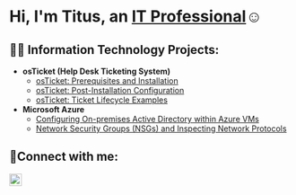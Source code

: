 <h1>Hi, I'm Titus, an <a href="http://linkedin.com/in/titus-banks-280652227">IT Professional</a>☺</h1>

<h2>👨‍💻 Information Technology Projects:</h2>

- <b>osTicket (Help Desk Ticketing System)</b>
  - [osTicket: Prerequisites and Installation](https://github.com/titusmadakorcc/osticket-prereqs)
  - [osTicket: Post-Installation Configuration](https://github.com/titusmadakorcc/post-install-config)
  - [osTicket: Ticket Lifecycle Examples](https://github.com/titusmadakorcc/ticket-lifecycle)
- <b>Microsoft Azure</b>
  - [Configuring On-premises Active Directory within Azure VMs](https://github.com/titusmadakorcc/configure-ad)
  - [Network Security Groups (NSGs) and Inspecting Network Protocols](https://github.com/titusmadakorcc/azure-network-protocols)

<h2>🤳Connect with me:</h2>

[<img align="left" alt="Titus | LinkedIn" width="22px" src="https://cdn.jsdelivr.net/npm/simple-icons@v3/icons/linkedin.svg" />][linkedin]

[linkedin]: http://linkedin.com/in/titus-banks-280652227

